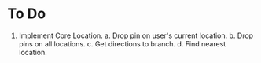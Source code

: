 # To Do #

1. Implement Core Location.
  a. Drop pin on user's current location.
  b. Drop pins on all locations.
  c. Get directions to branch.
  d. Find nearest location.
